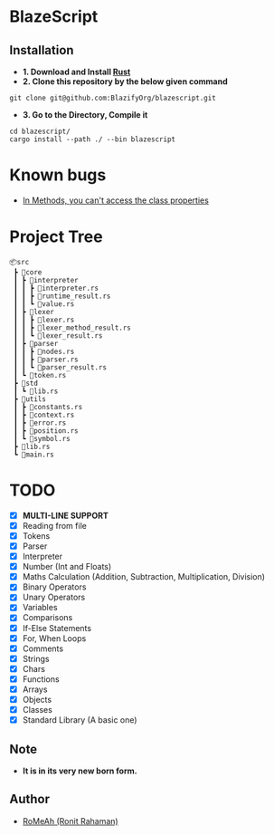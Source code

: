 # BlazeScript

## Installation

- **1. Download and Install [Rust](https://www.rust-lang.org/tools/install)**
- **2. Clone this repository by the below given command**

```console
git clone git@github.com:BlazifyOrg/blazescript.git
```

- **3. Go to the Directory, Compile it**

```console
cd blazescript/
cargo install --path ./ --bin blazescript
```

# Known bugs

- [In Methods, you can't access the class properties](https://github.com/BlazifyOrg/blazescript/issues/2)

# Project Tree

```
📦src
 ┣ 📂core
 ┃ ┣ 📂interpreter
 ┃ ┃ ┣ 📜interpreter.rs
 ┃ ┃ ┣ 📜runtime_result.rs
 ┃ ┃ ┗ 📜value.rs
 ┃ ┣ 📂lexer
 ┃ ┃ ┣ 📜lexer.rs
 ┃ ┃ ┣ 📜lexer_method_result.rs
 ┃ ┃ ┗ 📜lexer_result.rs
 ┃ ┣ 📂parser
 ┃ ┃ ┣ 📜nodes.rs
 ┃ ┃ ┣ 📜parser.rs
 ┃ ┃ ┗ 📜parser_result.rs
 ┃ ┗ 📜token.rs
 ┣ 📂std
 ┃ ┗ 📜lib.rs
 ┣ 📂utils
 ┃ ┣ 📜constants.rs
 ┃ ┣ 📜context.rs
 ┃ ┣ 📜error.rs
 ┃ ┣ 📜position.rs
 ┃ ┗ 📜symbol.rs
 ┣ 📜lib.rs
 ┗ 📜main.rs
```

# TODO

- [x] **MULTI-LINE SUPPORT**
- [x] Reading from file
- [x] Tokens
- [x] Parser
- [x] Interpreter
- [x] Number (Int and Floats)
- [x] Maths Calculation (Addition, Subtraction, Multiplication, Division)
- [x] Binary Operators
- [x] Unary Operators
- [x] Variables
- [x] Comparisons
- [x] If-Else Statements
- [x] For, When Loops
- [x] Comments
- [x] Strings
- [x] Chars
- [x] Functions
- [x] Arrays
- [x] Objects
- [x] Classes
- [x] Standard Library (A basic one)

## Note

- **It is in its very new born form.**

## Author

- [RoMeAh (Ronit Rahaman)](https://github.com/RoMeAh)
